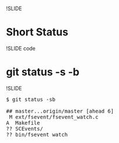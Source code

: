 !SLIDE

# Short Status #

!SLIDE code

# git status -s -b #

!SLIDE

<pre>
$ git status -sb

## <span class="green">master</span>...<span class="red">origin/master</span> [ahead <span class="green">6</span>]
 <span class="red">M</span> ext/fsevent/fsevent_watch.c
<span class="green">A</span>  Makefile
<span class="red">??</span> SCEvents/
<span class="red">??</span> bin/fsevent_watch
</pre>